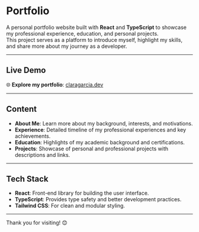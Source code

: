 # Portfolio  

A personal portfolio website built with **React** and **TypeScript** to showcase my professional experience, education, and personal projects.  
This project serves as a platform to introduce myself, highlight my skills, and share more about my journey as a developer.  

---

## Live Demo  

🌐 **Explore my portfolio**: [claragarcia.dev](https://claragarcia.dev/)

---

## Content  

- **About Me**: Learn more about my background, interests, and motivations.  
- **Experience**: Detailed timeline of my professional experiences and key achievements.  
- **Education**: Highlights of my academic background and certifications.  
- **Projects**: Showcase of personal and professional projects with descriptions and links.  

---

## Tech Stack  

- **React**: Front-end library for building the user interface.  
- **TypeScript**: Provides type safety and better development practices.  
- **Tailwind CSS**: For clean and modular styling.  

---

Thank you for visiting! 😊  
